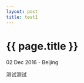 ```yaml
---
layout: post
title: test1
---
```


{{ page.title }}
================

<p class="meta">02 Dec 2016 - Beijing</p>

测试测试